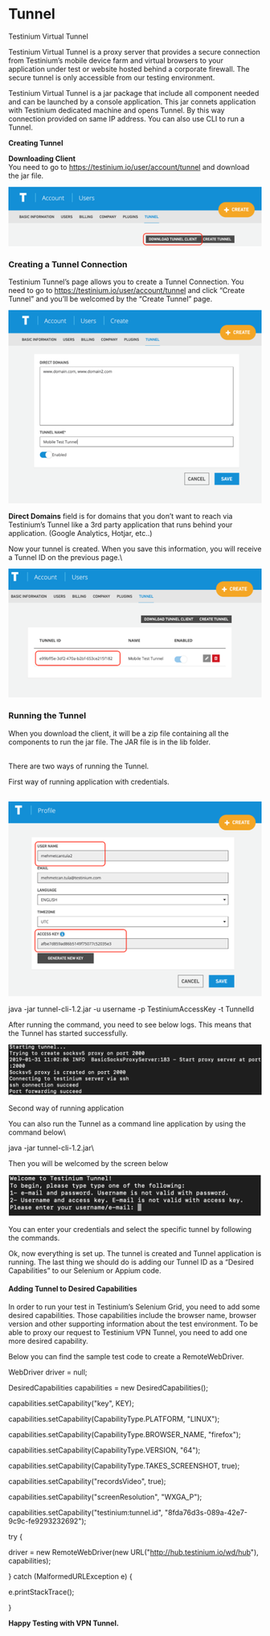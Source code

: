 # Tunnel

Testinium Virtual Tunnel

Testinium Virtual Tunnel is a proxy server that provides a secure connection from Testinium’s mobile device farm and virtual browsers to your application under test or website hosted behind a corporate firewall. The secure tunnel is only accessible from our testing environment.

Testinium Virtual Tunnel is a jar package that include all component needed and can be launched by a console application. This jar connets application with Testinium dedicated machine and opens Tunnel. By this way connection provided on same IP address. You can also use CLI to run a Tunnel.

**Creating Tunnel**

**Downloading Client**\
You need to go to https://testinium.io/user/account/tunnel and download the jar file.

![](<../.gitbook/assets/1 (2)>)

### **Creating a Tunnel Connection**

Testinium Tunnel’s page allows you to create a Tunnel Connection. You need to go to https://testinium.io/user/account/tunnel and click “Create Tunnel” and you’ll be welcomed by the “Create Tunnel” page.

![](<../.gitbook/assets/2 (4)>)

**Direct Domains** field is for domains that you don’t want to reach via Testinium’s Tunnel like a 3rd party application that runs behind your application. (Google Analytics, Hotjar, etc..)

Now your tunnel is created. When you save this information, you will receive a Tunnel ID on the previous page.\


![](<../.gitbook/assets/3 (5)>)

### Running the Tunnel

When you download the client, it will be a zip file containing all the components to run the jar file. The JAR file is in the lib folder.

\
There are two ways of running the Tunnel.

First way of running application with credentials.

\
![](<../.gitbook/assets/4 (3)>)

java -jar tunnel-cli-1.2.jar -u username -p TestiniumAccessKey -t TunnelId

After running the command, you need to see below logs. This means that the Tunnel has started successfully.

![](<../.gitbook/assets/5 (4)>)

Second way of running application

You can also run the Tunnel as a command line application by using the command below\


java -jar tunnel-cli-1.2.jar\


Then you will be welcomed by the screen below

![](<../.gitbook/assets/6 (5)>)

You can enter your credentials and select the specific tunnel by following the commands.

Ok, now everything is set up. The tunnel is created and Tunnel application is running. The last thing we should do is adding our Tunnel ID as a “Desired Capabilities” to our Selenium or Appium code.

#### Adding Tunnel to Desired Capabilities

In order to run your test in Testinium’s Selenium Grid, you need to add some desired capabilities. Those capabilities include the browser name, browser version and other supporting information about the test environment. To be able to proxy our request to Testinium VPN Tunnel, you need to add one more desired capability.

Below you can find the sample test code to create a RemoteWebDriver.

WebDriver driver = null;

DesiredCapabilities capabilities = new DesiredCapabilities();

capabilities.setCapability("key", KEY);

capabilities.setCapability(CapabilityType.PLATFORM, "LINUX");

capabilities.setCapability(CapabilityType.BROWSER\_NAME, "firefox");

capabilities.setCapability(CapabilityType.VERSION, "64");

capabilities.setCapability(CapabilityType.TAKES\_SCREENSHOT, true);

capabilities.setCapability("recordsVideo", true);

capabilities.setCapability("screenResolution", "WXGA\_P");

capabilities.setCapability("testinium:tunnel.id", "8fda76d3s-089a-42e7-9c9c-fe9293232692");

try {

driver = new RemoteWebDriver(new URL("http://hub.testinium.io/wd/hub"), capabilities);

} catch (MalformedURLException e) {

e.printStackTrace();

}

**Happy Testing with VPN Tunnel.**
